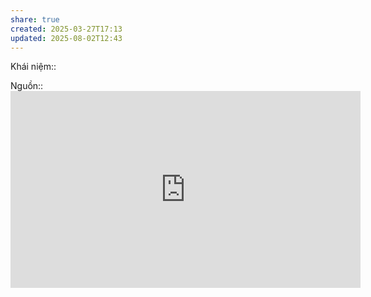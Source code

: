 ```yaml
---
share: true
created: 2025-03-27T17:13
updated: 2025-08-02T12:43
---
```

Khái niệm:: 

Nguồn:: <iframe width="560" height="315" src="https://www.youtube.com/embed/watch?v=wMfEXpP8abM" title="YouTube video player" frameborder="0" allow="accelerometer; autoplay; clipboard-write; encrypted-media; gyroscope; picture-in-picture; web-share" referrerpolicy="strict-origin-when-cross-origin" allowfullscreen></iframe>

